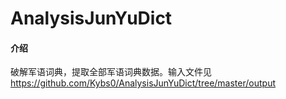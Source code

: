 # AnalysisJunYuDict

#### 介绍
破解军语词典，提取全部军语词典数据。输入文件见 https://github.com/Kybs0/AnalysisJunYuDict/tree/master/output

